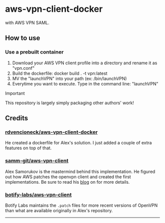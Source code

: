 # aws-vpn-client-docker
 with AWS VPN SAML.

## How to use

### Use a prebuilt container
1. Download your AWS VPN client profile into a directory and rename it as "vpn.conf"
2. Build the dockerfile: docker build . -t vpn:latest
3. MV the "launchVPN" into your path (ex: /bin/launchVPN)
4. Everytime you want to execute. Type in the command line: "launchVPN"


> [!IMPORTANT]
> This repository is largely simply packaging other authors' work!
> 
> ## Credits
> ### [rdvencioneck/aws-vpn-client-docker](https://github.com/rdvencioneck/aws-vpn-client-docker)
> He created a dockerfile for Alex's solution. I just added a couple of extra features on top of that.
> ### [samm-git/aws-vpn-client](https://github.com/samm-git/aws-vpn-client)
> 
> Alex Samorukov is the mastermind behind this implementation. He figured out how AWS patches the openvpn client and
> created the first implementations. Be sure to read his [blog](https://smallhacks.wordpress.com/2020/07/08/aws-client-vpn-internals/)
> on for more details.
> 
> ### [botify-labs/aws-vpn-client](https://github.com/botify-labs/aws-vpn-client)
> 
> Botify Labs maintains the `.patch` files for more recent versions of OpenVPN than what are available originally
> in Alex's repository.

---
